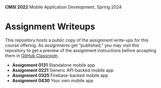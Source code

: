 **CMSI 2022** Mobile Application Development, Spring 2024

# Assignment Writeups
This repository hosts a public copy of the assignment write-ups for this course offering. As assignments get “published,” you may visit this repository to get a preview of the assignment instructions before accepting them in [GitHub Classroom](https://classroom.github.com).

- **Assignment 0131** Standalone mobile app
- **Assignment 0221** Generic API-backed mobile app
- **Assignment 0325** Firebase-backed mobile app
- **Assignment 0430** Your own mobile app
